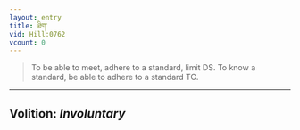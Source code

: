 ```yaml
---
layout: entry
title: ཐིག་
vid: Hill:0762
vcount: 0
---
```

> To be able to meet, adhere to a standard, limit DS\. To know a standard, be able to adhere to a standard TC\.

---
Volition: _Involuntary_
---

